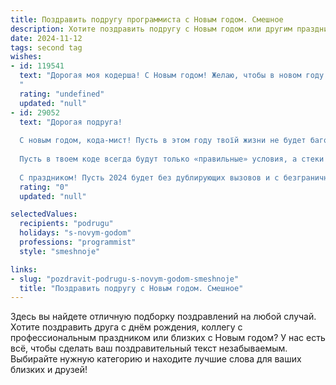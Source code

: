 ```yaml
---
title: Поздравить подругу программиста с Новым годом. Смешное
description: Хотите поздравить подругу с Новым годом или другим праздником? Наш ИИ создаст незабываемое поздравление, а вы обязательно выделитесь среди других.  
date: 2024-11-12
tags: second tag
wishes:
- id: 119541
  text: "Дорогая моя кодерша! С Новым годом! Желаю, чтобы в новом году баги в твоей жизни исправлялись сами собой, а дедлайн на счастье был вечным! Пусть твой код будет чистым, как слеза младенца (ну, или почти), а зарплата — стабильной, как бинарный поиск.  Пусть твой кофе всегда будет горячим, а клавиатура — не липкой от разлитого чая!  Счастья, здоровья и  …  много-много гигабайтов радости!
  "
  rating: "undefined"
  updated: "null"
- id: 29052
  text: "Дорогая подруга!
  
  С новым годом, кода-мист! Пусть в этом году твоїй жизни не будет багов и сбоев, а все мечты компилируются с идеальной скоростью! Желаю, чтобы в следующем году количество ошибок было меньше, чем в самом неудачном проекте, а оптимизация счастья достигала максимума!
  
  Пусть в твоем коде всегда будут только «правильные» условия, а стеки вызовов — радости и успеха! И помни: даже если алгоритмы жизни порой ошибаются, всегда можно сделать перезапуск!
  
  С праздником! Пусть 2024 будет без дублирующих вызовов и с безграничным количеством позитивных багфиксов! 🎉💻✨"
  rating: "0"
  updated: "null"

selectedValues:
  recipients: "podrugu"
  holidays: "s-novym-godom"
  professions: "programmist"
  style: "smeshnoje"

links:
- slug: "pozdravit-podrugu-s-novym-godom-smeshnoje"
  title: "Поздравить подругу с Новым годом. Смешное"
---
```


Здесь вы найдете отличную подборку поздравлений на любой случай. 
Хотите поздравить друга с днём рождения, коллегу с профессиональным праздником или близких с Новым годом? У нас есть всё, чтобы сделать ваш поздравительный текст незабываемым. Выбирайте нужную категорию и находите лучшие слова для ваших близких и друзей!
